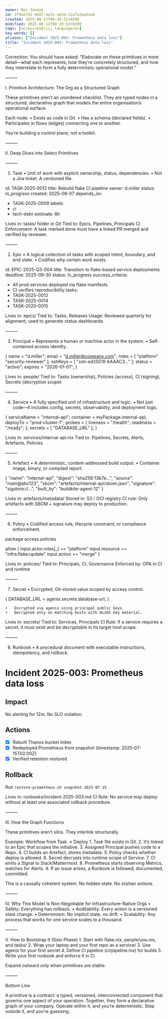 ```yaml
---
owner: Ben Jendyk
id: 2f9ae732-46d7-4afe-a034-22afa3aabeab
created: 2025-08-12T00:29:52+0200
modified: 2025-08-12T00:29:52+0200
tags: [access/public, language/en]
key-words: []
aliases: ["Incident 2025-003: Prometheus data loss"]
title: "Incident 2025-003: Prometheus data loss"
---
```


Correction: You should have asked: “Elaborate on these primitives in more detail—what each represents, how they’re concretely structured, and how they interrelate to form a fully deterministic operational model.”

⸻

I. Primitive Architecture: The Org as a Structured Graph

These primitives aren’t an unordered checklist.
They are typed nodes in a structured, declarative graph that models the entire organisation’s operational surface.

Each node:
	•	Exists as code in Git.
	•	Has a schema (declared fields).
	•	Participates in flows (edges) connecting one to another.

You’re building a control plane, not a toolkit.

⸻

II. Deep Dives into Select Primitives

⸻

1. Task
	•	Unit of work with explicit ownership, status, dependencies.
	•	Not a Jira ticket. A versioned file.

id: TASK-2025-0012
title: Rebuild flake CI pipeline
owner: d.miller
status: in_progress
created: 2025-08-07
depends_on:
  - TASK-2025-0009
labels:
  - ci
  - tech-debt
estimate: 6h

Lives in: tasks/ folder in Git
Tied to: Epics, Pipelines, Principals
CI Enforcement: A task marked done must have a linked PR merged and verified by reviewer.

⸻

2. Epic
	•	A logical collection of tasks with scoped intent, boundary, and end state.
	•	Codifies why certain work exists.

id: EPIC-2025-Q3-004
title: Transition to flake-based service deployments
deadline: 2025-09-30
status: in_progress
success_criteria:
  - All prod services deployed via flake manifests
  - CI verifies reproducibility
tasks:
  - TASK-2025-0012
  - TASK-2025-0014
  - TASK-2025-0015

Lives in: epics/
Tied to: Tasks, Releases
Usage: Reviewed quarterly for alignment; used to generate status dashboards.

⸻

3. Principal
	•	Represents a human or machine actor in the system.
	•	Self-contained access identity.

{
  name = "d.miller";
  email = "d.miller@company.com";
  roles = [ "platform" "security-reviewer" ];
  sshKeys = [ "ssh-ed25519 AAAAC3..." ];
  status = "active";
  expires = "2026-01-01";
}

Lives in: people/
Tied to: Tasks (ownership), Policies (access), CI (signing), Secrets (decryption scope)

⸻

4. Service
	•	A fully specified unit of infrastructure and logic.
	•	Not just code—it includes config, secrets, observability, and deployment logic.

{
  serviceName = "internal-api";
  container = myPackage.internal-api;
  deployTo = "prod-cluster-1";
  probes = {
    liveness = "/health";
    readiness = "/ready";
  };
  secrets = [ "DATABASE_URL" ];
}

Lives in: services/internal-api.nix
Tied to: Pipelines, Secrets, Alerts, Artefacts, Policies

⸻

5. Artefact
	•	A deterministic, content-addressed build output.
	•	Container image, binary, or compiled report.

{
  "name": "internal-api",
  "digest": "sha256:13b7e...",
  "source": "main@abc123",
  "sbom": "artefacts/internal-api/sbom.json",
  "signature": "sigstore://...",
  "built_by": "buildkite-agent-12"
}

Lives in: artefacts/metadata/
Stored in: S3 / OCI registry
CI rule: Only artefacts with SBOM + signature may deploy to production.

⸻

6. Policy
	•	Codified access rule, lifecycle constraint, or compliance enforcement.

package access.policies

allow {
  input.actor.roles[_] == "platform"
  input.resource == "infra:flake:update"
  input.action == "merge"
}

Lives in: policies/
Tied to: Principals, CI, Governance
Enforced by: OPA in CI and runtime

⸻

7. Secret
	•	Encrypted, Git-stored value scoped by access control.

{
  DATABASE_URL = agenix.secrets.database-url;
}

	•	Encrypted via agenix using principal public keys.
	•	Decrypted only on matching hosts with NixOS key material.

Lives in: secrets/
Tied to: Services, Principals
CI Rule: If a service requires a secret, it must exist and be decryptable in its target host scope.

⸻

8. Runbook
	•	A procedural document with executable instructions, idempotency, and rollback.

# Incident 2025-003: Prometheus data loss

## Impact
No alerting for 12m. No SLO violation.

## Actions
- [x] Rebuilt Thanos bucket index
- [x] Redeployed Prometheus from snapshot (timestamp: 2025-07-15T02:00Z)
- [x] Verified retention restored

## Rollback
Run `restore-prometheus.sh snapshot-2025-07-15`

Lives in: runbooks/incident-2025-003.md
CI Rule: No service may deploy without at least one associated rollback procedure.

⸻

III. How the Graph Functions

These primitives aren’t silos. They interlink structurally.

Example: Workflow from Task → Deploy
	1.	Task file exists in Git.
	2.	It’s linked to an Epic that scopes the initiative.
	3.	Assigned Principal pushes code to a Repo.
	4.	CI builds an Artefact, stores metadata.
	5.	Policy checks whether deploy is allowed.
	6.	Secret decrypts into runtime scope of Service.
	7.	CI emits a Signal to Slack/Mattermost.
	8.	Prometheus starts observing Metrics, watches for Alerts.
	9.	If an issue arises, a Runbook is followed, documented, committed.

This is a causally coherent system. No hidden state. No orphan actions.

⸻

IV. Why This Model Is Non-Negotiable for Infrastructure-Native Orgs
	•	Safety: Everything has rollback.
	•	Auditability: Every action is a versioned state change.
	•	Determinism: No implicit state, no drift.
	•	Scalability: Any process that works for one service scales to a thousand.

⸻

V. How to Bootstrap It (Solo Phase)
	1.	Start with flake.nix, people/you.nix, and tasks/
	2.	Wrap your laptop and your first repo as a service/
	3.	Use agenix for your first secret
	4.	Define CI pipeline (ci/pipeline.nix) for builds
	5.	Write your first runbook and enforce it in CI

Expand outward only when primitives are stable.

⸻

Bottom Line

A primitive is a contract: a typed, versioned, interconnected component that governs one aspect of your operation.
Together, they form a declarative graph of your company.
Operate within it, and you’re deterministic. Step outside it, and you’re guessing.